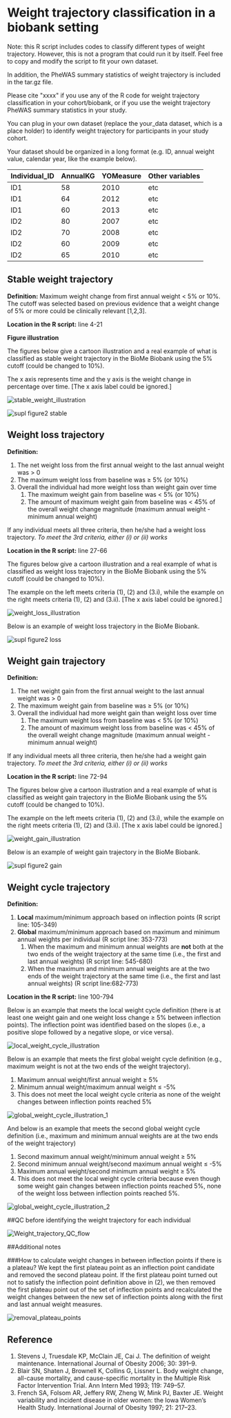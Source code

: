 # Weight trajectory classification in a biobank setting

Note: this R script includes codes to classify different types of weight trajectory. 
However, this is not a program that could run it by itself.
Feel free to copy and modify the script to fit your own dataset.

In addition, the PheWAS summary statistics of weight trajectory is included in the tar.gz file.

Please cite "xxxx" if you use any of the R code for weight trajectory classification in your cohort/biobank, or if you use the weight trajectory PheWAS summary statistics in your study.

You can plug in your own dataset (replace the your_data dataset, which is a place holder) to identify weight trajectory for participants in your study cohort.

Your dataset should be organized in a long format (e.g. ID, annual weight value, calendar year, like the example below).

Individual_ID| AnnualKG| YOMeasure|Other variables
------------ | -------------| -------------| -------------
ID1| 58|2010| etc
ID1 | 64|2012| etc
ID1| 60|2013|etc
ID2| 80|2007|etc
ID2 | 70|2008|etc
ID2| 60| 2009|etc
ID2| 65| 2010|etc

## Stable weight trajectory 

**Definition:** Maximum weight change from first annual weight < 5% or 10%. The cutoff was selected based on previous evidence that a weight change of 5% or more could be clinically relevant [1,2,3].

**Location in the R script:** line 4-21 

**Figure illustration** 

The figures below give a cartoon illustration and a real example of what is classified as stable weight trajectory in the BioMe Biobank using the 5% cutoff (could be changed to 10%). 

The x axis represents time and the y axis is the weight change in percentage over time. [The x axis label could be ignored.]

![stable_weight_illustration](https://user-images.githubusercontent.com/65192651/112688405-35bbe900-8e4f-11eb-9195-913714def58b.png)

![supl figure2 stable](https://user-images.githubusercontent.com/65192651/112895967-cf7fd200-90ab-11eb-9665-a0768d06e013.png)


## Weight loss trajectory 

**Definition:**
1. The net weight loss from the first annual weight to the last annual weight was > 0
1. The maximum weight loss from baseline was ≥ 5% (or 10%)
1. Overall the individual had more weight loss than weight gain over time 
   1. The maximum weight gain from baseline was < 5% (or 10%)
   1. The amount of maximum weight gain from baseline was < 45% of the overall weight change magnitude (maximum annual weight - minimum annual weight)
   
If any individual meets all three criteria, then he/she had a weight loss trajectory. *To meet the 3rd criteria, either (i) or (ii) works*

**Location in the R script:** line 27-66

The figures below give a cartoon illustration and a real example of what is classified as weight loss trajectory in the BioMe Biobank using the 5% cutoff (could be changed to 10%).

The example on the left meets criteria (1), (2) and (3.i), while the example on the right meets criteria (1), (2) and (3.ii). [The x axis label could be ignored.]

![weight_loss_illustration](https://user-images.githubusercontent.com/65192651/112894103-72831c80-90a9-11eb-951b-6e856cc886c1.png)

Below is an example of weight loss trajectory in the BioMe Biobank.

![supl figure2 loss](https://user-images.githubusercontent.com/65192651/112896671-ab70c080-90ac-11eb-8a73-eb74092f9573.png)

## Weight gain trajectory 

**Definition:**
1. The net weight gain from the first annual weight to the last annual weight was > 0
1. The maximum weight gain from baseline was ≥ 5% (or 10%)
1. Overall the individual had more weight gain than weight loss over time 
   1. The maximum weight loss from baseline was < 5% (or 10%)
   1. The amount of maximum weight loss from baseline was < 45% of the overall weight change magnitude (maximum annual weight - minimum annual weight)
   
If any individual meets all three criteria, then he/she had a weight gain trajectory. *To meet the 3rd criteria, either (i) or (ii) works*

**Location in the R script:** line 72-94 

The figures below give a cartoon illustration and a real example of what is classified as weight gain trajectory in the BioMe Biobank using the 5% cutoff (could be changed to 10%).

The example on the left meets criteria (1), (2) and (3.i), while the example on the right meets criteria (1), (2) and (3.ii). [The x axis label could be ignored.]

![weight_gain_illustration](https://user-images.githubusercontent.com/65192651/112894362-c68e0100-90a9-11eb-8688-365e627cfd26.png)

Below is an example of weight gain trajectory in the BioMe Biobank.

![supl figure2 gain](https://user-images.githubusercontent.com/65192651/112896723-baf00980-90ac-11eb-8733-3f980e92006b.png)

## Weight cycle trajectory 

**Definition:**
1. **Local** maximum/minimum approach based on inflection points (R script line: 105-349)
1. **Global** maximum/minimum approach based on maximum and minimum annual weights per individual (R script line: 353-773)
   1. When the maximum and minimum annual weights are **not** both at the two ends of the weight trajectory at the same time (i.e., the first and last annual weights) (R script line: 545-680)
   1. When the maximum and minimum annual weights are at the two ends of the weight trajectory at the same time (i.e., the first and last annual weights) (R script line:682-773)
   
**Location in the R script:** line 100-794

Below is an example that meets the local weight cycle definition (there is at least one weight gain and one weight loss change ≥ 5% between inflection points). 
The inflection point was identified based on the slopes (i.e., a positive slope followed by a negative slope, or vice versa).

![local_weight_cycle_illustration](https://user-images.githubusercontent.com/65192651/112903631-c8f65800-90b5-11eb-8d73-8f41ac9f9092.png)

Below is an example that meets the first global weight cycle definition (e.g., maximum weight is not at the two ends of the weight trajectory).
1. Maximum annual weight/first annual weight ≥ 5%
1. Minimum annual weight/maximum annual weight ≤ -5%
1. This does not meet the local weight cycle criteria as none of the weight changes between inflection points reached 5%

![global_weight_cycle_illustration_1](https://user-images.githubusercontent.com/65192651/112903624-c693fe00-90b5-11eb-8199-7c7f2ecad235.png)

And below is an example that meets the second global weight cycle definition (i.e., maximum and minimum annual weights are at the two ends of the weight trajectory)
1. Second maximum annual weight/minimum annual weight ≥ 5%
1. Second minimum annual weight/second maximum annual weight ≤ -5%
1. Maximum annual weight/second minimum annual weight ≥ 5%
1. This does not meet the local weight cycle criteria because even though some weight gain changes between inflection points reached 5%, none of the weight loss between inflection points reached 5%.

![global_weight_cycle_illustration_2](https://user-images.githubusercontent.com/65192651/112902774-a3b51a00-90b4-11eb-969c-86040fde7f90.png)


##QC before identifying the weight trajectory for each individual

![Weight_trajectory_QC_flow](https://user-images.githubusercontent.com/65192651/112904711-54bcb400-90b7-11eb-81d4-ac64c7415bb3.png)

##Additional notes

###How to calculate weight changes in between inflection points if there is a plateau?
We kept the first plateau point as an inflection point candidate and removed the second plateau point. 
If the first plateau point turned out not to satisfy the inflection point definition above in (2), 
we then removed the first plateau point out of the set of inflection points and recalculated the weight changes between the new set of inflection points along with the first and last annual weight measures.

![removal_plateau_points](https://user-images.githubusercontent.com/65192651/112904824-8766ac80-90b7-11eb-8c84-803c43ce08ae.png)


## Reference
1. Stevens J, Truesdale KP, McClain JE, Cai J. The definition of weight maintenance. International Journal of Obesity 2006; 30: 391–9.
1. Blair SN, Shaten J, Brownell K, Collins G, Lissner L. Body weight change, all-cause mortality, and cause-specific mortality in the Multiple Risk Factor Intervention Trial. Ann Intern Med 1993; 119: 749–57.
1. French SA, Folsom AR, Jeffery RW, Zheng W, Mink PJ, Baxter JE. Weight variability and incident disease in older women: the Iowa Women’s Health Study. International Journal of Obesity 1997; 21: 217–23.


